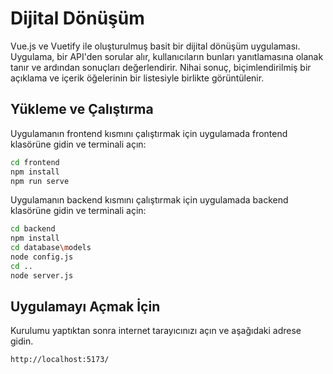 # Dijital Dönüşüm

Vue.js ve Vuetify ile oluşturulmuş basit bir dijital dönüşüm uygulaması. Uygulama, bir API'den sorular alır, kullanıcıların bunları yanıtlamasına olanak tanır ve ardından sonuçları değerlendirir. Nihai sonuç, biçimlendirilmiş bir açıklama ve içerik öğelerinin bir listesiyle birlikte görüntülenir.

## Yükleme ve Çalıştırma

Uygulamanın frontend kısmını çalıştırmak için uygulamada frontend klasörüne gidin ve terminali açın:

```bash
cd frontend
npm install
npm run serve
```
Uygulamanın backend kısmını çalıştırmak için uygulamada backend klasörüne gidin ve terminali açin:

```bash
cd backend
npm install
cd database\models
node config.js
cd ..
node server.js
```

## Uygulamayı Açmak İçin

Kurulumu yaptıktan sonra internet tarayıcınızı açın ve aşağıdaki adrese gidin.

```bash
http://localhost:5173/
```

